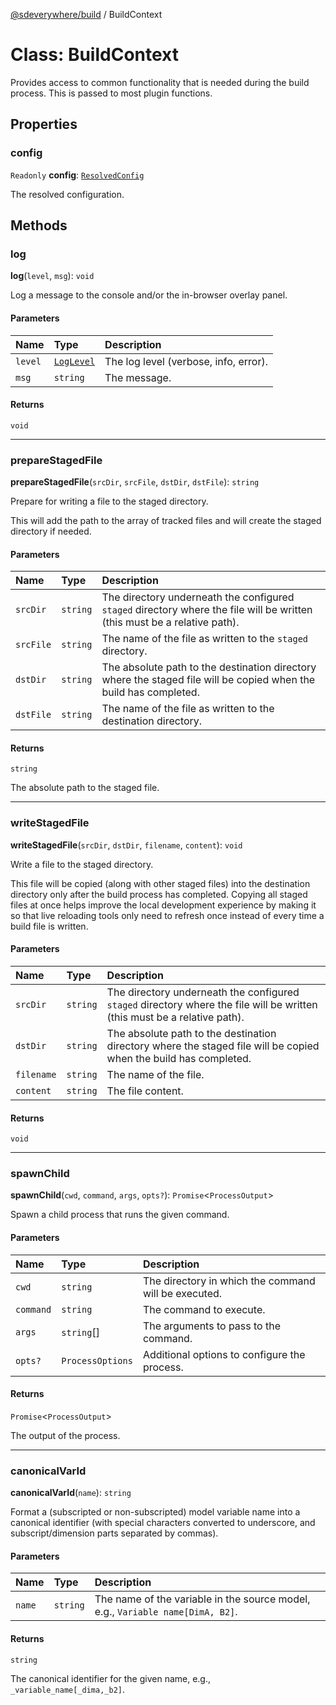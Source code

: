 [@sdeverywhere/build](../index.md) / BuildContext

# Class: BuildContext

Provides access to common functionality that is needed during the build process.
This is passed to most plugin functions.

## Properties

### config

 `Readonly` **config**: [`ResolvedConfig`](../interfaces/ResolvedConfig.md)

The resolved configuration.

## Methods

### log

**log**(`level`, `msg`): `void`

Log a message to the console and/or the in-browser overlay panel.

#### Parameters

| Name | Type | Description |
| :------ | :------ | :------ |
| `level` | [`LogLevel`](../types/LogLevel.md) | The log level (verbose, info, error). |
| `msg` | `string` | The message. |

#### Returns

`void`

___

### prepareStagedFile

**prepareStagedFile**(`srcDir`, `srcFile`, `dstDir`, `dstFile`): `string`

Prepare for writing a file to the staged directory.

This will add the path to the array of tracked files and will create the
staged directory if needed.

#### Parameters

| Name | Type | Description |
| :------ | :------ | :------ |
| `srcDir` | `string` | The directory underneath the configured `staged` directory where the file will be written (this must be a relative path). |
| `srcFile` | `string` | The name of the file as written to the `staged` directory. |
| `dstDir` | `string` | The absolute path to the destination directory where the staged file will be copied when the build has completed. |
| `dstFile` | `string` | The name of the file as written to the destination directory. |

#### Returns

`string`

The absolute path to the staged file.

___

### writeStagedFile

**writeStagedFile**(`srcDir`, `dstDir`, `filename`, `content`): `void`

Write a file to the staged directory.

This file will be copied (along with other staged files) into the destination
directory only after the build process has completed.  Copying all staged files
at once helps improve the local development experience by making it so that
live reloading tools only need to refresh once instead of every time a build
file is written.

#### Parameters

| Name | Type | Description |
| :------ | :------ | :------ |
| `srcDir` | `string` | The directory underneath the configured `staged` directory where the file will be written (this must be a relative path). |
| `dstDir` | `string` | The absolute path to the destination directory where the staged file will be copied when the build has completed. |
| `filename` | `string` | The name of the file. |
| `content` | `string` | The file content. |

#### Returns

`void`

___

### spawnChild

**spawnChild**(`cwd`, `command`, `args`, `opts?`): `Promise`<`ProcessOutput`\>

Spawn a child process that runs the given command.

#### Parameters

| Name | Type | Description |
| :------ | :------ | :------ |
| `cwd` | `string` | The directory in which the command will be executed. |
| `command` | `string` | The command to execute. |
| `args` | `string`[] | The arguments to pass to the command. |
| `opts?` | `ProcessOptions` | Additional options to configure the process. |

#### Returns

`Promise`<`ProcessOutput`\>

The output of the process.

___

### canonicalVarId

**canonicalVarId**(`name`): `string`

Format a (subscripted or non-subscripted) model variable name into a canonical
identifier (with special characters converted to underscore, and subscript/dimension
parts separated by commas).

#### Parameters

| Name | Type | Description |
| :------ | :------ | :------ |
| `name` | `string` | The name of the variable in the source model, e.g., `Variable name[DimA, B2]`. |

#### Returns

`string`

The canonical identifier for the given name, e.g., `_variable_name[_dima,_b2]`.
